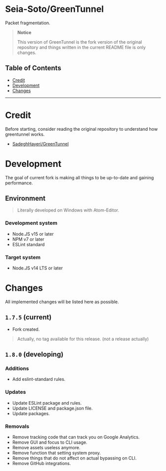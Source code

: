 # Seia-Soto/GreenTunnel

Packet fragmentation.

> **Notice**
>
> This version of GreenTunnel is the fork version of the original repository and things written in the current README file is only changes.

## Table of Contents

- [Credit](#Credit)
- [Development](#Development)
- [Changes](#Changes)

----

# Credit

Before starting, consider reading the original repository to understand how greentunnel works.

- [SadeghHayeri/GreenTunnel](https://github.com/SadeghHayeri/GreenTunnel)

# Development

The goal of current fork is making all things to be up-to-date and gaining performance.

## Environment

> Literally developed on Windows with Atom-Editor.

### Development system

- Node.JS v15 or later
- NPM v7 or later
- ESLint standard

### Target system

- Node.JS v14 LTS or later

# Changes

All implemented changes will be listed here as possible.

## `1.7.5` (current)

- Fork created.

> Actually, no tag available for this release. (not a release actually)

## `1.8.0` (developing)

### Additions

- Add eslint-standard rules.

### Updates

- Update ESLint package and rules.
- Update LICENSE and package.json file.
- Update packages.

### Removals

- Remove tracking code that can track you on Google Analytics.
- Remove GUI and focus to CLI usage.
- Remove assets useless anymore.
- Remove function that setting system proxy.
- Remove things that do not affect on actual bypassing on CLI.
- Remove GitHub integrations.
